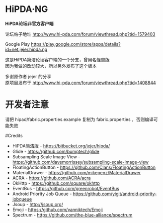 # HiPDA·NG

**HiPDA论坛非官方客户端**

论坛帖子地址 http://www.hi-pda.com/forum/viewthread.php?tid=1579403 

Google Play https://play.google.com/store/apps/details?id=net.jejer.hipda.ng

这是HiPDA简洁论坛客户端的一个分支，曾用名怪兽版   
因为我做的改动较大，所以另外发布了这个版本   

多谢原作者 jejer 的分享   
原项目发布于 http://www.hi-pda.com/forum/viewthread.php?tid=1408844   

# 开发者注意

请把 hipad/fabric.properties.example 复制为 fabric.properties ，否则编译可能失败

#Credits
- HiPDA简洁版 - https://bitbucket.org/jejer/hipda/
- Glide - https://github.com/bumptech/glide
- Subsampling Scale Image View - https://github.com/davemorrissey/subsampling-scale-image-view
- FloatingActionButton - https://github.com/Clans/FloatingActionButton
- MaterialDrawer - https://github.com/mikepenz/MaterialDrawer
- ACRA - https://github.com/ACRA/acra
- OkHttp - https://github.com/square/okhttp
- EventBus - https://github.com/greenrobot/EventBus
- Android Priority Job Queue - https://github.com/yigit/android-priority-jobqueue
- Jsoup - http://jsoup.org/
- Emoji - https://github.com/vanniktech/Emoji
- Spectrum - https://github.com/the-blue-alliance/spectrum
